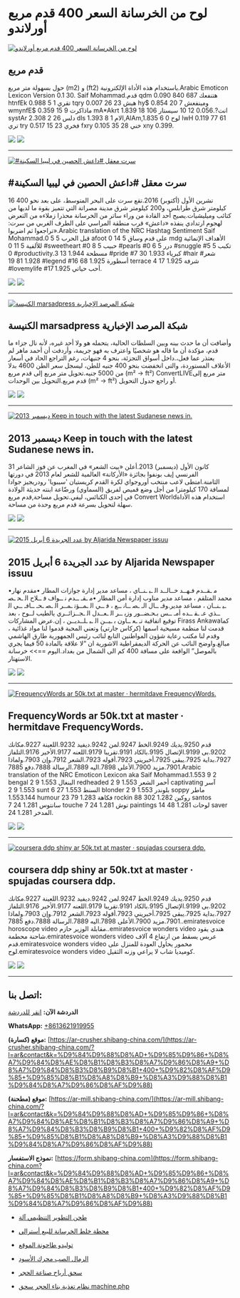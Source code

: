# لوح من الخرسانة السعر 400 قدم مربع أورلاندو

<a href="https://swt.shibang-china.com/?l=ar&img&k=%D9%84%D9%88%D8%AD+%D9%85%D9%86+%D8%A7%D9%84%D8%AE%D8%B1%D8%B3%D8%A7%D9%86%D8%A9+%D8%A7%D9%84%D8%B3%D8%B9%D8%B1+400+%D9%82%D8%AF%D9%85+%D9%85%D8%B1%D8%A8%D8%B9+%D8%A3%D9%88%D8%B1%D9%84%D8%A7%D9%86%D8%AF%D9%88" target="_blank">![لوح من الخرسانة السعر 400 قدم مربع أورلاندو](http://static.shibang-china.com/all-800x300/1079.jpg)</a>

## قدم مربع
حول بسهولة متر مربع (m2) و (ft2) باستخدام هذه الأداة الإلكترونية.Arabic Emoticon Lexicon Version 0.1 30. Saif Mohammad.قدم qdm 0.090 840 687 هتنفعك htnfEk 0.988 5 1 تقري tqry 0.007 26 23 هيش hy$ 0.854 20 7 ومينفعش wmynfE$ 0.359 15 9 ماذاكرت mA*Akrt 1.839 18 106 انت?.0.056 12 10 سيستار systAr 2.308 2 26 دلس dls 1.393 8 1 الام,AlAm,1.835 6 0 لوح lwH 0.119 77 61 تري try 0.517 15 23 فخري fxry 0.105 35 28 خني xny 0.399.


<a href="https://whatsapp.shibangsoft.com/WhatsApp.php" target="_blank" title="WhatsApp">![](http://static.shibang-china.com/icon/whatsapp.png)</a> <a href="https://swt.shibang-china.com/?l=ar&icon&k=%D9%84%D9%88%D8%AD+%D9%85%D9%86+%D8%A7%D9%84%D8%AE%D8%B1%D8%B3%D8%A7%D9%86%D8%A9+%D8%A7%D9%84%D8%B3%D8%B9%D8%B1+400+%D9%82%D8%AF%D9%85+%D9%85%D8%B1%D8%A8%D8%B9+%D8%A3%D9%88%D8%B1%D9%84%D8%A7%D9%86%D8%AF%D9%88" target="_blank">![](http://static.shibang-china.com/icon/chat-ar.png)</a>

---

<a href="https://swt.shibang-china.com/?l=ar&img&k=%D9%84%D9%88%D8%AD+%D9%85%D9%86+%D8%A7%D9%84%D8%AE%D8%B1%D8%B3%D8%A7%D9%86%D8%A9+%D8%A7%D9%84%D8%B3%D8%B9%D8%B1+400+%D9%82%D8%AF%D9%85+%D9%85%D8%B1%D8%A8%D8%B9+%D8%A3%D9%88%D8%B1%D9%84%D8%A7%D9%86%D8%AF%D9%88" target="_blank">![#سرت معقل #داعش الحصين في ليبيا السكينة](http://static.shibang-china.com/all-800x300/1209.jpg)</a>

## #سرت معقل #داعش الحصين في ليبيا السكينة
16 تشرين الأول (أكتوبر) 2016.تقع سرت على البحر المتوسط، على بعد نحو 400 كيلومتر شرق طرابلس، و200 كيلومتر شرق مدينة مصراتة التي تتميز بقوة ما لديها من كتائب وميليشيات.يصيح أحد القادة من وراء ساتر من الخرسانة محذرا زملاءه من التعرض لهجوم ارتدادي ينفذه «داعش» قرب منطقة المراسي على الطرف الغربي من سرت: «تراجعوا ثم اضربوا.Arabic translation of the NRC Hashtag Sentiment Saif Mohammad.قبل الحرب 5 5 0 afoot على قدم وساق 5 14 0 mdg الأهداف الإنمائية للألفية 5 11 0 #sweetheart #حبيب 5 8 0 #pearls #درر 5 6 0 #snuggle #تكبب 5 5 0 #productivity.مسطحة 1.944 13 3 #pride #كبرياء 1.933 30 7 #hair #شعر 1.928 81 19 #legend #أسطورة 1.925 68 16 terrace شرفة 1.925 17 4 #lovemylife #أحب حياتي 1.925 17.


<a href="https://whatsapp.shibangsoft.com/WhatsApp.php" target="_blank" title="WhatsApp">![](http://static.shibang-china.com/icon/whatsapp.png)</a> <a href="https://swt.shibang-china.com/?l=ar&icon&k=%D9%84%D9%88%D8%AD+%D9%85%D9%86+%D8%A7%D9%84%D8%AE%D8%B1%D8%B3%D8%A7%D9%86%D8%A9+%D8%A7%D9%84%D8%B3%D8%B9%D8%B1+400+%D9%82%D8%AF%D9%85+%D9%85%D8%B1%D8%A8%D8%B9+%D8%A3%D9%88%D8%B1%D9%84%D8%A7%D9%86%D8%AF%D9%88" target="_blank">![](http://static.shibang-china.com/icon/chat-ar.png)</a>

---

<a href="https://swt.shibang-china.com/?l=ar&img&k=%D9%84%D9%88%D8%AD+%D9%85%D9%86+%D8%A7%D9%84%D8%AE%D8%B1%D8%B3%D8%A7%D9%86%D8%A9+%D8%A7%D9%84%D8%B3%D8%B9%D8%B1+400+%D9%82%D8%AF%D9%85+%D9%85%D8%B1%D8%A8%D8%B9+%D8%A3%D9%88%D8%B1%D9%84%D8%A7%D9%86%D8%AF%D9%88" target="_blank">![الكنيسة marsadpress شبكة المرصد الإخبارية](http://static.shibang-china.com/all-800x300/1227.jpg)</a>

## الكنيسة marsadpress شبكة المرصد الإخبارية
وأضافت أن ما حدث بينه وبين السلطات الحالية، يتحمله هو ولا أحد غيره، لأنه نال جزاء ما قدم، مؤكدة أن ما قاله هو شخصيًا واعترف به فهو جريمة، وأردفت أن أحمد ماهر لم يعتذر عما فعل،.داخل أسواق التجزئة، بنحو 4 جنيهات، رغم التراجع الحاد في أسعار الأعلاف المستوردة، والتى انخفضت بنحو 400 جنيه للطن، ليسجل سعر الطن 4600 بدلا من 5000 جنيه.تحويل متر مربع إلى قدم مربع (m² → ft²) ConvertLIVEمتر مربع إلى قدم مربع.التحويل بين الوحدات (m² → ft²) أو راجع جدول التحويل.


<a href="https://whatsapp.shibangsoft.com/WhatsApp.php" target="_blank" title="WhatsApp">![](http://static.shibang-china.com/icon/whatsapp.png)</a> <a href="https://swt.shibang-china.com/?l=ar&icon&k=%D9%84%D9%88%D8%AD+%D9%85%D9%86+%D8%A7%D9%84%D8%AE%D8%B1%D8%B3%D8%A7%D9%86%D8%A9+%D8%A7%D9%84%D8%B3%D8%B9%D8%B1+400+%D9%82%D8%AF%D9%85+%D9%85%D8%B1%D8%A8%D8%B9+%D8%A3%D9%88%D8%B1%D9%84%D8%A7%D9%86%D8%AF%D9%88" target="_blank">![](http://static.shibang-china.com/icon/chat-ar.png)</a>

---

<a href="https://swt.shibang-china.com/?l=ar&img&k=%D9%84%D9%88%D8%AD+%D9%85%D9%86+%D8%A7%D9%84%D8%AE%D8%B1%D8%B3%D8%A7%D9%86%D8%A9+%D8%A7%D9%84%D8%B3%D8%B9%D8%B1+400+%D9%82%D8%AF%D9%85+%D9%85%D8%B1%D8%A8%D8%B9+%D8%A3%D9%88%D8%B1%D9%84%D8%A7%D9%86%D8%AF%D9%88" target="_blank">![ديسمبر 2013 Keep in touch with the latest Sudanese news in.](http://static.shibang-china.com/all-800x300/496.jpg)</a>

## ديسمبر 2013 Keep in touch with the latest Sudanese news in.
31 كانون الأول (ديسمبر) 2013.أعلن «بيت الشعر» في المغرب عن فوز الشاعر الفرنسي إيف بونفوا بجائزة «الأركانة» العالمية للشعر لعام 2013 في دورتها الثامنة.امتطى لاعب منتخب أوروجواي لكرة القدم كريستيان &#39;سيبويا&#39; رودريجيز جوادا لمسافة 170 كيلومترا من أجل وضع قميص لفريق (السماوي) ورضّاعة ابنته حديثة الولادة في إحدى الكنائس، ليفي.تحويل مساحة,قدم مربع Convert Worldاستخدام هذه الأداة سهلة لتحويل بسرعة قدم مربع وحدة من مساحة.


<a href="https://whatsapp.shibangsoft.com/WhatsApp.php" target="_blank" title="WhatsApp">![](http://static.shibang-china.com/icon/whatsapp.png)</a> <a href="https://swt.shibang-china.com/?l=ar&icon&k=%D9%84%D9%88%D8%AD+%D9%85%D9%86+%D8%A7%D9%84%D8%AE%D8%B1%D8%B3%D8%A7%D9%86%D8%A9+%D8%A7%D9%84%D8%B3%D8%B9%D8%B1+400+%D9%82%D8%AF%D9%85+%D9%85%D8%B1%D8%A8%D8%B9+%D8%A3%D9%88%D8%B1%D9%84%D8%A7%D9%86%D8%AF%D9%88" target="_blank">![](http://static.shibang-china.com/icon/chat-ar.png)</a>

---

<a href="https://swt.shibang-china.com/?l=ar&img&k=%D9%84%D9%88%D8%AD+%D9%85%D9%86+%D8%A7%D9%84%D8%AE%D8%B1%D8%B3%D8%A7%D9%86%D8%A9+%D8%A7%D9%84%D8%B3%D8%B9%D8%B1+400+%D9%82%D8%AF%D9%85+%D9%85%D8%B1%D8%A8%D8%B9+%D8%A3%D9%88%D8%B1%D9%84%D8%A7%D9%86%D8%AF%D9%88" target="_blank">![عدد الجريدة 6 أبريل 2015 by Aljarida Newspaper issuu](http://static.shibang-china.com/all-800x300/1164.jpg)</a>

## عدد الجريدة 6 أبريل 2015 by Aljarida Newspaper issuu
•ﻣ ـﻘــﺪم ﻓـﻬــﺪ ﺧــﺎﻟــﺪ اﻟ ـﺒ ـﻨــﺎي ، ﻣﺴﺎﻋﺪ ﻣﺪﻳﺮ إدارة ﺟﻮازات اﻟﻤﻄﺎر •ﻣﻘﺪم ﻧﻬﺎر ﻣﺤﻤﺪ اﻟﻤﺘﻠﻘﻢ ، ﻣﺴﺎﻋﺪ ﻣﺪﻳﺮ ﻣﻨﺎوب إدارة أﻣﻦ اﻟﻤﻄﺎر •ﻣ ـﻘـ ــﺪم ﻧ ــﻮاف ﻓ ــﻼح اﻟ ـﺤ ـﺼ ـﻴ ـﻨــﺎن ، ﻣﺴﺎﻋﺪ ﻣﺪﻳﺮ.وﻗـ ــﺎل اﻟـ ـﺼ ــﺎﻧ ــﻊ ، ﻓ ــﻲ اﻟ ـﻤــﺆﺗ ـﻤــﺮ اﻟ ـﺼ ـﺤـ ــﺎﻓـ ــﻲ اﻟ ــﺬي ﻋـ ـﻘ ــﺪه أﻣـ ــﺲ ﺑـﺤـﻀــﻮر وزﻳ ــﺮ اﻟ ـﻌــﺪل اﻟ ـﺠــﺰاﺋــﺮي ﻳﺎﻟﻄﻴﺐ ﻟــﻮح ، ﺑﻌﺪ ﺗﻮﻗﻴﻊ اﺗﻔﺎﻗﻴﺔ ﺗـ ـﻌ ــﺎون ﺑ ـﻴــﻦ اﻟ ـﺒ ـﻠــﺪﻳــﻦ ، إن.عرض المشاركات Firass Ankawaكما قدمت لنا منظمة مسيحية اسمها (كركاس جارتي) وتعني المحبة قدموا لنا مواد غذائية ، وقدم لنا مكتب رعاية شؤون المواطنين التابع لنائب رئيس الجمهورية طارق الهاشمي مبالغ.واوضح النائب عن الحركة الديمقراطية الاشورية ان “لا علاقة بالمادة 50 فيما يجري بالموصل” الواقعة على مسافة 400 كم الى الشمال من بغداد.اليوم ==&gt;&gt; خرسانة الاستهتار.


<a href="https://whatsapp.shibangsoft.com/WhatsApp.php" target="_blank" title="WhatsApp">![](http://static.shibang-china.com/icon/whatsapp.png)</a> <a href="https://swt.shibang-china.com/?l=ar&icon&k=%D9%84%D9%88%D8%AD+%D9%85%D9%86+%D8%A7%D9%84%D8%AE%D8%B1%D8%B3%D8%A7%D9%86%D8%A9+%D8%A7%D9%84%D8%B3%D8%B9%D8%B1+400+%D9%82%D8%AF%D9%85+%D9%85%D8%B1%D8%A8%D8%B9+%D8%A3%D9%88%D8%B1%D9%84%D8%A7%D9%86%D8%AF%D9%88" target="_blank">![](http://static.shibang-china.com/icon/chat-ar.png)</a>

---

<a href="https://swt.shibang-china.com/?l=ar&img&k=%D9%84%D9%88%D8%AD+%D9%85%D9%86+%D8%A7%D9%84%D8%AE%D8%B1%D8%B3%D8%A7%D9%86%D8%A9+%D8%A7%D9%84%D8%B3%D8%B9%D8%B1+400+%D9%82%D8%AF%D9%85+%D9%85%D8%B1%D8%A8%D8%B9+%D8%A3%D9%88%D8%B1%D9%84%D8%A7%D9%86%D8%AF%D9%88" target="_blank">![FrequencyWords ar 50k.txt at master · hermitdave FrequencyWords.](http://static.shibang-china.com/all-800x300/452.jpg)</a>

## FrequencyWords ar 50k.txt at master · hermitdave FrequencyWords.
قدم 9250.يديك 9249.الخط 9247.لمن 9242.ديفيد 9232.اللعينة 9227.مكانك 9202.بى 9199.الإتصال 9195.بالكاد 9191.تقريبا 9179.اللعنه 9177.الأخير 9176.التلفاز 7927.بداية 7925.يبقى 7925.أخبريني 7923.أقوله 7923.الشعر 7912.وإن 7903.ولماذا 7901.مزيد 7900.الأعلى 7898.اليه 7889.الرسالة 7888.دفع 7885.Arabic translation of the NRC Emoticon Lexicon aka Saif Mohammad.1.553 9 2 bengal البنغال 1.553 9 2 redheaded أحمر الشعر 1.553 9 2 captivating آسر 1.553 9 2 sunt السنط 1.553 27 6 blonder بلوندر 1.553 9 2 soppy ماطر 1.553.144 humour فكاهة 1.283 79 23 rockin روكين 1.282 302 88 santos سانتوس 1.281 24 7 touche توش 1.281 24 7 paintings لوحات 1.281 48 14 saver المدخر 1.281 24.


<a href="https://whatsapp.shibangsoft.com/WhatsApp.php" target="_blank" title="WhatsApp">![](http://static.shibang-china.com/icon/whatsapp.png)</a> <a href="https://swt.shibang-china.com/?l=ar&icon&k=%D9%84%D9%88%D8%AD+%D9%85%D9%86+%D8%A7%D9%84%D8%AE%D8%B1%D8%B3%D8%A7%D9%86%D8%A9+%D8%A7%D9%84%D8%B3%D8%B9%D8%B1+400+%D9%82%D8%AF%D9%85+%D9%85%D8%B1%D8%A8%D8%B9+%D8%A3%D9%88%D8%B1%D9%84%D8%A7%D9%86%D8%AF%D9%88" target="_blank">![](http://static.shibang-china.com/icon/chat-ar.png)</a>

---

<a href="https://swt.shibang-china.com/?l=ar&img&k=%D9%84%D9%88%D8%AD+%D9%85%D9%86+%D8%A7%D9%84%D8%AE%D8%B1%D8%B3%D8%A7%D9%86%D8%A9+%D8%A7%D9%84%D8%B3%D8%B9%D8%B1+400+%D9%82%D8%AF%D9%85+%D9%85%D8%B1%D8%A8%D8%B9+%D8%A3%D9%88%D8%B1%D9%84%D8%A7%D9%86%D8%AF%D9%88" target="_blank">![coursera ddp shiny ar 50k.txt at master · spujadas coursera ddp.](http://static.shibang-china.com/all-800x300/840.jpg)</a>

## coursera ddp shiny ar 50k.txt at master · spujadas coursera ddp.
قدم 9250.يديك 9249.الخط 9247.لمن 9242.ديفيد 9232.اللعينة 9227.مكانك 9202.بى 9199.الإتصال 9195.بالكاد 9191.تقريبا 9179.اللعنه 9177.الأخير 9176.التلفاز 7927.بداية 7925.يبقى 7925.أخبريني 7923.أقوله 7923.الشعر 7912.وإن 7903.ولماذا 7901.مزيد 7900.الأعلى 7898.اليه 7889.الرسالة 7888.دفع 7885..emiratesvoice horoscope video مقابلة الوزير حازم..emiratesvoice wonders video هندي يقود شاحنة محطمة.emiratesvoice wonders video عريس يسقط من ارتفاع 4 آلاف قدم.emiratesvoice wonders video مخمور يحاول العودة للمنزل على لوح.emiratesvoice wonders video كوميديا شاب لا يراعي وزنه الثقيل.


<a href="https://whatsapp.shibangsoft.com/WhatsApp.php" target="_blank" title="WhatsApp">![](http://static.shibang-china.com/icon/whatsapp.png)</a> <a href="https://swt.shibang-china.com/?l=ar&icon&k=%D9%84%D9%88%D8%AD+%D9%85%D9%86+%D8%A7%D9%84%D8%AE%D8%B1%D8%B3%D8%A7%D9%86%D8%A9+%D8%A7%D9%84%D8%B3%D8%B9%D8%B1+400+%D9%82%D8%AF%D9%85+%D9%85%D8%B1%D8%A8%D8%B9+%D8%A3%D9%88%D8%B1%D9%84%D8%A7%D9%86%D8%AF%D9%88" target="_blank">![](http://static.shibang-china.com/icon/chat-ar.png)</a>

---
## اتصل بنا:

**الدردشة الآن:** [انقر للدردشة](https://swt.shibang-china.com?l=ar&contact&k=%D9%84%D9%88%D8%AD+%D9%85%D9%86+%D8%A7%D9%84%D8%AE%D8%B1%D8%B3%D8%A7%D9%86%D8%A9+%D8%A7%D9%84%D8%B3%D8%B9%D8%B1+400+%D9%82%D8%AF%D9%85+%D9%85%D8%B1%D8%A8%D8%B9+%D8%A3%D9%88%D8%B1%D9%84%D8%A7%D9%86%D8%AF%D9%88)

**WhatsApp:**  [+8613621919955](https://whatsapp.shibangsoft.com/WhatsApp.php)

**موقع (كسارة):** [https://ar-crusher.shibang-china.com/](https://ar-crusher.shibang-china.com/?l=ar&contact&k=%D9%84%D9%88%D8%AD+%D9%85%D9%86+%D8%A7%D9%84%D8%AE%D8%B1%D8%B3%D8%A7%D9%86%D8%A9+%D8%A7%D9%84%D8%B3%D8%B9%D8%B1+400+%D9%82%D8%AF%D9%85+%D9%85%D8%B1%D8%A8%D8%B9+%D8%A3%D9%88%D8%B1%D9%84%D8%A7%D9%86%D8%AF%D9%88)

**موقع (مطحنة):** [https://ar-mill.shibang-china.com/](https://ar-mill.shibang-china.com/?l=ar&contact&k=%D9%84%D9%88%D8%AD+%D9%85%D9%86+%D8%A7%D9%84%D8%AE%D8%B1%D8%B3%D8%A7%D9%86%D8%A9+%D8%A7%D9%84%D8%B3%D8%B9%D8%B1+400+%D9%82%D8%AF%D9%85+%D9%85%D8%B1%D8%A8%D8%B9+%D8%A3%D9%88%D8%B1%D9%84%D8%A7%D9%86%D8%AF%D9%88)

**نموذج الاستفسار:** [https://form.shibang-china.com](https://form.shibang-china.com?l=ar&contact&k=%D9%84%D9%88%D8%AD+%D9%85%D9%86+%D8%A7%D9%84%D8%AE%D8%B1%D8%B3%D8%A7%D9%86%D8%A9+%D8%A7%D9%84%D8%B3%D8%B9%D8%B1+400+%D9%82%D8%AF%D9%85+%D9%85%D8%B1%D8%A8%D8%B9+%D8%A3%D9%88%D8%B1%D9%84%D8%A7%D9%86%D8%AF%D9%88)

* [طحن التطوير التنظيمي آلة](../28/%D8%B7%D8%AD%D9%86%20%D8%A7%D9%84%D8%AA%D8%B7%D9%88%D9%8A%D8%B1%20%D8%A7%D9%84%D8%AA%D9%86%D8%B8%D9%8A%D9%85%D9%8A%20%D8%A2%D9%84%D8%A9.md)

* [محطة خلط الخرسانة للبيع أسترالي](../28/%D9%85%D8%AD%D8%B7%D8%A9%20%D8%AE%D9%84%D8%B7%20%D8%A7%D9%84%D8%AE%D8%B1%D8%B3%D8%A7%D9%86%D8%A9%20%D9%84%D9%84%D8%A8%D9%8A%D8%B9%20%D8%A3%D8%B3%D8%AA%D8%B1%D8%A7%D9%84%D9%8A.md)

* [توليدو طاحونة الموقع](../28/%D8%AA%D9%88%D9%84%D9%8A%D8%AF%D9%88%20%D8%B7%D8%A7%D8%AD%D9%88%D9%86%D8%A9%20%D8%A7%D9%84%D9%85%D9%88%D9%82%D8%B9.md)

* [الرمال الصب محرك الأسود](../27/%D8%A7%D9%84%D8%B1%D9%85%D8%A7%D9%84%20%D8%A7%D9%84%D8%B5%D8%A8%20%D9%85%D8%AD%D8%B1%D9%83%20%D8%A7%D9%84%D8%A3%D8%B3%D9%88%D8%AF.md)

* [سحق أرباح صناعة الحجر](../28/%D8%B3%D8%AD%D9%82%20%D8%A3%D8%B1%D8%A8%D8%A7%D8%AD%20%D8%B5%D9%86%D8%A7%D8%B9%D8%A9%20%D8%A7%D9%84%D8%AD%D8%AC%D8%B1.md)

* [نظام تغذية بناء الحجر سحق machine.php](../26/%D9%86%D8%B8%D8%A7%D9%85%20%D8%AA%D8%BA%D8%B0%D9%8A%D8%A9%20%D8%A8%D9%86%D8%A7%D8%A1%20%D8%A7%D9%84%D8%AD%D8%AC%D8%B1%20%D8%B3%D8%AD%D9%82%20machine.php.md)
